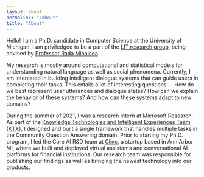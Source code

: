 ```yaml
---
layout: about
permalink: "/about"
title: "About"
---
```


Hello! I am a Ph.D. candidate in Computer Science at the University of Michigan. I am priviledged to be a part of the [LIT research group](https://lit.eecs.umich.edu/), being advised by [Professor Rada Mihalcea](https://web.eecs.umich.edu/~mihalcea/).

My research is mostly around computational and statistical models for understanding natural language as well as social phenomena. Currently, I am interested in building intelligent dialogue systems that can guide users in completing their tasks. This entails a lot of interesting questions -- How do we best represent user utterances and dialogue states? How can we explain the behavior of these systems? And how can these systems adapt to new domains?

During the summer of 2021, I was a research intern at Microsoft Research. As part of the [Knowledge Technologies and Intelligent Experiences Team (KTX)](https://www.microsoft.com/en-us/research/group/ktx/), I designed and built a single framework that handles multiple tasks in the Community Question Answering domain. Prior to starting my Ph.D. program, I led the Core AI R&D team at [Clinc](https://clinc.com/), a startup based in Ann Arbor MI, where we built and deployed virtual assistants and conversational AI platforms for financial institutions. Our research team was responsible for publishing our findings as well as bringing the newest technology into our products.

